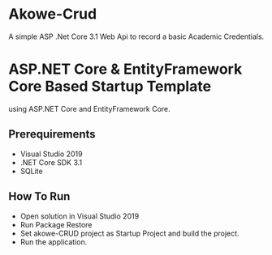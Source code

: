 # Akowe-Crud
A simple ASP .Net Core 3.1 Web Api to record a basic Academic Credentials.

# ASP.NET Core & EntityFramework Core Based Startup Template

using ASP.NET Core and EntityFramework Core.

## Prerequirements

* Visual Studio 2019
* .NET Core SDK 3.1
* SQLite

## How To Run

* Open solution in Visual Studio 2019
* Run Package Restore
* Set akowe-CRUD project as Startup Project and build the project.
* Run the application.
